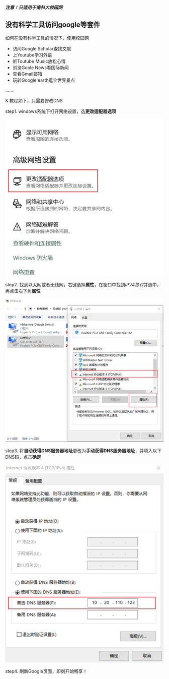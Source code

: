 ***注意！只适用于南科大校园网***

## 没有科学工具访问google等套件

如何在没有科学工具的情况下，使用校园网

* 访问Google Scholar查找文献
* 上Youtube学习外语
* 听Toutube Music放松心情
* 浏览Goole News看国际新闻
* 查看Gmail邮箱
* 玩转Google earth逛全世界景点

......

& 教程如下，只需要修改DNS

step1. windows系统下打开网络设置，选**更改适配器选项**

![kexueshangwang1](https://github.com/YugroupSUStech/MDtutorial/blob/main/IMG/wangluo1.png)

step2. 找到以太网或者无线网，右键选择**属性**，在窗口中找到*IPV4协议*并选中，再点击右下角**属性**

![kexueshangwang2](https://github.com/YugroupSUStech/MDtutorial/blob/main/IMG/wangluo2.png)

step3. 将**自动获得DNS服务器地址**更改为**手动获得DNS服务器地址**，并填入以下DNS码，点击**确定**

![kexueshangwang3](https://github.com/YugroupSUStech/MDtutorial/blob/main/IMG/wangluo3.png)

step4. 刷新Google页面，即刻开始畅享！
